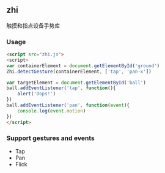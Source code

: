 ## zhi ##

触摸和指点设备手势库

### Usage ###

```html
<script src="zhi.js">
<script>
var containerElement = document.getElementById('ground')
Zhi.detectGesture(containerElement, ['tap', 'pan-x'])

var targetElement = document.getElementById('ball')
ball.addEventListener('tap', function(){
	alert('Oops!')
})
ball.addEventListener('pan', function(event){
	console.log(event.motion)
})
</script>
```

### Support gestures and events ###

* Tap
* Pan
* Flick
